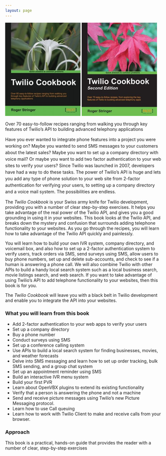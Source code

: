 ```yaml
---
layout: page
---
```


<a href="http://amzn.to/16tAjHV"><img class="size-medium wp-image-21 " alt="Twilio Cookbook" src="/wp-content/uploads/2014/03/518Da899KqL-243x300.jpg" width="243" height="300" /></a>
<a href="http://amzn.to/QlQ2bZ"><img class="size-medium wp-image-33 " alt="Twilio Cookbook: Second Edition" src="/wp-content/uploads/2014/03/image-243x300.jpg" width="243" height="300" /></a>

Over 70 easy-to-follow recipes ranging from walking you through key features of Twilio&#8217;s API to building advanced telephony applications

<span style="line-height: 1.5em;">Have you ever wanted to integrate phone features into a project you were working on? Maybe you wanted to send SMS messages to your customers about the latest sales? Maybe you want to set up a company directory with voice mail? Or maybe you want to add two factor authentication to your web sites to verify your users? Since Twilio was launched in 2007, developers have had a way to do these tasks. The power of Twilio’s API is huge and lets you add any type of phone solution to your web site from 2-factor authentication for verifying your users, to setting up a company directory and a voice mail system. The possibilities are endless.</span>

The *Twilio Cookbook* is your Swiss army knife for Twilio development, providing you with a number of clear step-by-step exercises. It helps you take advantage of the real power of the Twilio API, and gives you a good grounding in using it in your websites. This book looks at the Twilio API, and breaks down the mystery and confusion that surrounds adding telephone functionality to your websites. As you go through the recipes, you will learn how to take advantage of the Twilio API quickly and painlessly.

You will learn how to build your own IVR system, company directory, and voicemail box, and also how to set up a 2-factor authentication system to verify users, track orders via SMS, send surveys using SMS, allow users to buy phone numbers, set up and delete sub-accounts, and check to see if a human is answering a phone call. We will also combine Twilio with other APIs to build a handy local search system such as a local business search, movie listings search, and web search. If you want to take advantage of using Twilio’s API to add telephone functionality to your websites, then this book is for you.

The *Twilio Cookbook* will leave you with a black belt in Twilio development and enable you to integrate the API into your websites.

### **What you will learn from this book**

  * Add 2-factor authentication to your web apps to verify your users
  * Set up a company directory
  * Buy a phone number
  * Conduct surveys using SMS
  * Set up a conference calling system
  * Use APIs to build a local search system for finding businesses, movies, and weather forecasts
  * Delve into SMS messaging and learn how to set up order tracking, bulk SMS sending, and a group chat system
  * Set up an appointment reminder using SMS
  * Build an interactive IVR menu system
  * Build your first PVR
  * Learn about OpenVBX plugins to extend its existing functionality
  * Verify that a person is answering the phone and not a machine
  * Send and receive picture messages using Twilio&#8217;s new Picture Messaging protocol.
  * Learn how to use Call queuing
  * Learn how to work with Twilio Client to make and receive calls from your browser.

### **Approach**

This book is a practical, hands-on guide that provides the reader with a number of clear, step-by-step exercises